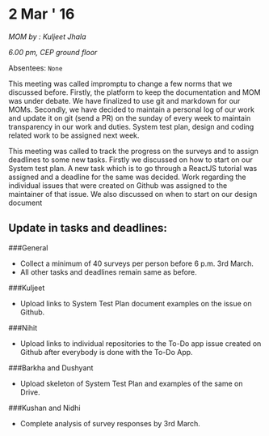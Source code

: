 2 Mar ' 16
============
*MOM by : Kuljeet Jhala*

*6.00 pm, CEP ground floor*

Absentees: `None`

This meeting was called impromptu to change a few norms that we discussed before. Firstly, the platform to keep the documentation and MOM was under debate. We have finalized to use git and markdown for our MOMs. Secondly, we have decided to maintain a personal log of our work and update it on git (send a PR) on the sunday of every week to maintain transparency in our work and duties. System test plan, design and coding related work to be assigned next week.

This meeting was called to track the progress on the surveys and to assign deadlines to some new tasks. Firstly we discussed on how to start on our System test plan. A new task which is to go through a ReactJS tutorial was assigned and a deadline for the same was decided. Work regarding the individual issues that were created on Github was assigned to the maintainer of that issue. We also discussed on when to start on our design document
## Update in tasks and deadlines:

###General
* Collect a minimum of 40 surveys per person before 6 p.m. 3rd March.
* All other tasks and deadlines remain same as before.

###Kuljeet
* Upload links to System Test Plan document examples on the issue on Github.

###Nihit
* Upload links to individual repositories to the To-Do app issue created on Github after everybody is done with the To-Do App.

###Barkha and Dushyant
* Upload skeleton of System Test Plan and examples of the same on Drive.

###Kushan and Nidhi
* Complete analysis of survey responses by 3rd March.
